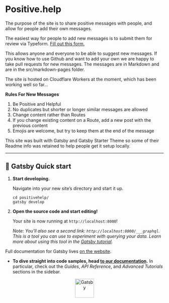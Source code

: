 # Positive.help

The purpose of the site is to share positive messages with people, and allow for people add their own messages.

The easiest way for people to add new messages is to submit them for review via Typeform. <a href="https://legacybeta.typeform.com/to/cK0Ztb" target="_blank">Fill out this form.</a>

This allows anyone and everyone to be able to suggest new messages. If you know how to use Github and want to add your own we are happy to take pull requests for new messages. The messages are in Markdown and are in the src/markdown-pages folder.  

The site is hosted on Cloudflare Workers at the moment, which has been working well so far... 

**Rules For New Messages**

1. Be Positive and Helpful
2. No duplicates but shorter or longer similar messages are allowed
3. Change content rather than Routes
4. If you change existing content on a Route, add a new post with the previous content
5. Emojis are welcome, but try to keep them at the end of the message


This site was built with Gatsby and Gatsby Starter Theme so some of their Readme info was retained to help people get it setup locally. 

---

## 🚀 Gatsby Quick start

1.  **Start developing.**

    Navigate into your new site’s directory and start it up.

    ```shell
    cd positivehelp/
    gatsby develop
    ```

1.  **Open the source code and start editing!**

    Your site is now running at `http://localhost:8000`!

    _Note: You'll also see a second link: _`http://localhost:8000/___graphql`_. This is a tool you can use to experiment with querying your data. Learn more about using this tool in the [Gatsby tutorial](https://www.gatsbyjs.org/tutorial/part-five/#introducing-graphiql)._

Full documentation for Gatsby lives [on the website](https://www.gatsbyjs.org/). 

- **To dive straight into code samples, head [to our documentation](https://www.gatsbyjs.org/docs/).** In particular, check out the _Guides_, _API Reference_, and _Advanced Tutorials_ sections in the sidebar.

<p align="center">
  <a href="https://www.gatsbyjs.org">
    <img alt="Gatsby" src="https://www.gatsbyjs.org/monogram.svg" width="60" />
  </a>
</p>
